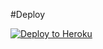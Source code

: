 #Deploy

 <a href="https://heroku.com/deploy?template=https://github.com/evolos/Evolos-Project"><img src="https://www.herokucdn.com/deploy/button.png" alt="Deploy to Heroku" target="_blank"/></a>
